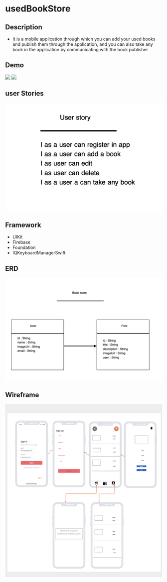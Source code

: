 # usedBookStore

## Description
- It is a mobile application through which you can add your used books and publish them through the application, and you can also take any book in the application by communicating with the book publisher

## Demo
![](LightMode.gif)
![](DarkMode.gif)

## user Stories 
![](UserStory.png)


## Framework
- UIKit
- Firebase
- Foundation
- IQKeyboardManagerSwift

## ERD
![](ERD.png)

## Wireframe
![](Wireframe.png)


